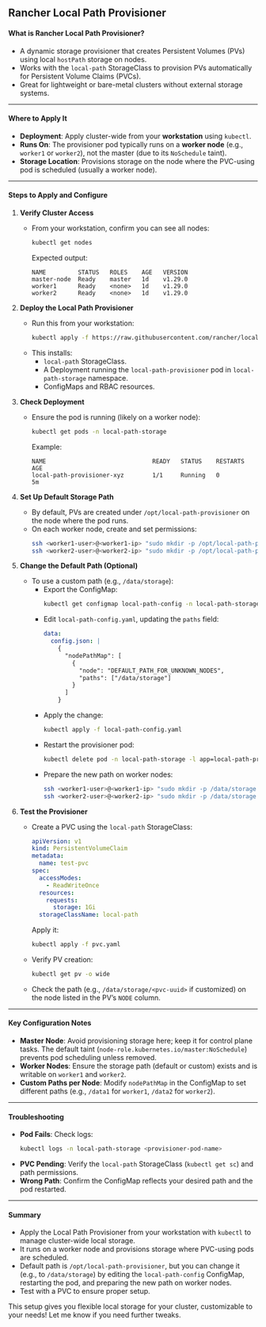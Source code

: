 ## Rancher Local Path Provisioner

#### **What is Rancher Local Path Provisioner?**
- A dynamic storage provisioner that creates Persistent Volumes (PVs) using local `hostPath` storage on nodes.
- Works with the `local-path` StorageClass to provision PVs automatically for Persistent Volume Claims (PVCs).
- Great for lightweight or bare-metal clusters without external storage systems.

---

#### **Where to Apply It**
- **Deployment**: Apply cluster-wide from your **workstation** using `kubectl`.
- **Runs On**: The provisioner pod typically runs on a **worker node** (e.g., `worker1` or `worker2`), not the master (due to its `NoSchedule` taint).
- **Storage Location**: Provisions storage on the node where the PVC-using pod is scheduled (usually a worker node).

---

#### **Steps to Apply and Configure**

1. **Verify Cluster Access**
   - From your workstation, confirm you can see all nodes:
     ```bash
     kubectl get nodes
     ```
     Expected output:
     ```
     NAME         STATUS   ROLES    AGE   VERSION
     master-node  Ready    master   1d    v1.29.0
     worker1      Ready    <none>   1d    v1.29.0
     worker2      Ready    <none>   1d    v1.29.0
     ```

2. **Deploy the Local Path Provisioner**
   - Run this from your workstation:
     ```bash
     kubectl apply -f https://raw.githubusercontent.com/rancher/local-path-provisioner/master/deploy/local-path-storage.yaml
     ```
   - This installs:
     - `local-path` StorageClass.
     - A Deployment running the `local-path-provisioner` pod in `local-path-storage` namespace.
     - ConfigMaps and RBAC resources.

3. **Check Deployment**
   - Ensure the pod is running (likely on a worker node):
     ```bash
     kubectl get pods -n local-path-storage
     ```
     Example:
     ```
     NAME                              READY   STATUS    RESTARTS   AGE
     local-path-provisioner-xyz        1/1     Running   0          5m
     ```

4. **Set Up Default Storage Path**
   - By default, PVs are created under `/opt/local-path-provisioner` on the node where the pod runs.
   - On each worker node, create and set permissions:
     ```bash
     ssh <worker1-user>@<worker1-ip> "sudo mkdir -p /opt/local-path-provisioner && sudo chmod 777 /opt/local-path-provisioner"
     ssh <worker2-user>@<worker2-ip> "sudo mkdir -p /opt/local-path-provisioner && sudo chmod 777 /opt/local-path-provisioner"
     ```

5. **Change the Default Path (Optional)**
   - To use a custom path (e.g., `/data/storage`):
     - Export the ConfigMap:
       ```bash
       kubectl get configmap local-path-config -n local-path-storage -o yaml > local-path-config.yaml
       ```
     - Edit `local-path-config.yaml`, updating the `paths` field:
       ```yaml
       data:
         config.json: |
           {
             "nodePathMap": [
               {
                 "node": "DEFAULT_PATH_FOR_UNKNOWN_NODES",
                 "paths": ["/data/storage"]
               }
             ]
           }
       ```
     - Apply the change:
       ```bash
       kubectl apply -f local-path-config.yaml
       ```
     - Restart the provisioner pod:
       ```bash
       kubectl delete pod -n local-path-storage -l app=local-path-provisioner
       ```
     - Prepare the new path on worker nodes:
       ```bash
       ssh <worker1-user>@<worker1-ip> "sudo mkdir -p /data/storage && sudo chmod 777 /data/storage"
       ssh <worker2-user>@<worker2-ip> "sudo mkdir -p /data/storage && sudo chmod 777 /data/storage"
       ```

6. **Test the Provisioner**
   - Create a PVC using the `local-path` StorageClass:
     ```yaml
     apiVersion: v1
     kind: PersistentVolumeClaim
     metadata:
       name: test-pvc
     spec:
       accessModes:
         - ReadWriteOnce
       resources:
         requests:
           storage: 1Gi
       storageClassName: local-path
     ```
     Apply it:
     ```bash
     kubectl apply -f pvc.yaml
     ```
   - Verify PV creation:
     ```bash
     kubectl get pv -o wide
     ```
   - Check the path (e.g., `/data/storage/<pvc-uuid>` if customized) on the node listed in the PV’s `NODE` column.

---

#### **Key Configuration Notes**
- **Master Node**: Avoid provisioning storage here; keep it for control plane tasks. The default taint (`node-role.kubernetes.io/master:NoSchedule`) prevents pod scheduling unless removed.
- **Worker Nodes**: Ensure the storage path (default or custom) exists and is writable on `worker1` and `worker2`.
- **Custom Paths per Node**: Modify `nodePathMap` in the ConfigMap to set different paths (e.g., `/data1` for `worker1`, `/data2` for `worker2`).

---

#### **Troubleshooting**
- **Pod Fails**: Check logs:
  ```bash
  kubectl logs -n local-path-storage <provisioner-pod-name>
  ```
- **PVC Pending**: Verify the `local-path` StorageClass (`kubectl get sc`) and path permissions.
- **Wrong Path**: Confirm the ConfigMap reflects your desired path and the pod restarted.

---

#### **Summary**
- Apply the Local Path Provisioner from your workstation with `kubectl` to manage cluster-wide local storage.
- It runs on a worker node and provisions storage where PVC-using pods are scheduled.
- Default path is `/opt/local-path-provisioner`, but you can change it (e.g., to `/data/storage`) by editing the `local-path-config` ConfigMap, restarting the pod, and preparing the new path on worker nodes.
- Test with a PVC to ensure proper setup.

This setup gives you flexible local storage for your cluster, customizable to your needs! Let me know if you need further tweaks.
